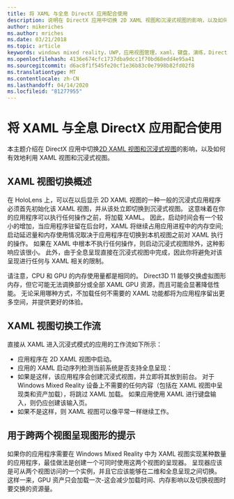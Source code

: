 ```yaml
---
title: 将 XAML 与全息 DirectX 应用配合使用
description: 说明在 DirectX 应用中切换 2D XAML 视图和沉浸式视图的影响，以及如何有效地利用 XAML 视图和沉浸式视图。
author: mikeriches
ms.author: mriches
ms.date: 03/21/2018
ms.topic: article
keywords: windows mixed reality，UWP，应用视图管理，xaml，键盘，演练，DirectX
ms.openlocfilehash: 4136e674cfc1737dba9dcc1f70bd68edd4e95a41
ms.sourcegitcommit: d6ac8f1f545fe20cf1e36b83c0e7998b82fd02f8
ms.translationtype: MT
ms.contentlocale: zh-CN
ms.lasthandoff: 04/14/2020
ms.locfileid: "81277955"
---
```

# <a name="using-xaml-with-holographic-directx-apps"></a>将 XAML 与全息 DirectX 应用配合使用

本主题介绍在 DirectX 应用中切换[2D XAML 视图和沉浸式视图](app-views.md)的影响，以及如何有效地利用 XAML 视图和沉浸式视图。

## <a name="xaml-view-switching-overview"></a>XAML 视图切换概述

在 HoloLens 上，可以在以后显示 2D XAML 视图的一种一般的沉浸式应用程序必须首先初始化该 XAML 视图，并从该处立即切换到沉浸式视图。 这意味着在你的应用程序可以执行任何操作之前，将加载 XAML。 因此，启动时间会有一个较小的增加，当应用程序驻留在后台时，XAML 将继续占用应用进程中的内存空间;启动延迟量和内存使用情况取决于应用程序在切换到本机视图之前对 XAML 执行的操作。 如果在 XAML 中根本不执行任何操作，则启动沉浸式视图除外，这种影响应该很小。 此外，由于全息呈现直接在沉浸式视图中完成，因此你将避免对该呈现进行任何与 XAML 相关的限制。

请注意，CPU 和 GPU 的内存使用量都是相同的。 Direct3D 11 能够交换虚拟图形内存，但它可能无法调换部分或全部 XAML GPU 资源，而且可能会显著降低性能。 无论采用哪种方式，不加载任何不需要的 XAML 功能都将为应用程序留出更多空间，并提供更好的体验。

## <a name="xaml-view-switching-workflow"></a>XAML 视图切换工作流

直接从 XAML 进入沉浸式模式的应用的工作流如下所示：
* 应用程序在 2D XAML 视图中启动。
* 应用的 XAML 启动序列检测当前系统是否支持全息呈现：
* 如果是这样，该应用程序会创建沉浸式视图，并立即将其放到前台。 对于 Windows Mixed Reality 设备上不需要的任何内容（包括在 XAML 视图中呈现类和资产加载），将跳过 XAML 加载。 如果应用使用 XAML 进行键盘输入，则仍应创建该输入页。
* 如果不是这样，则 XAML 视图可以像平常一样继续工作。

## <a name="tip-for-rendering-graphics-across-both-views"></a>用于跨两个视图呈现图形的提示

如果你的应用程序需要在 Windows Mixed Reality 中为 XAML 视图实现某种数量的应用程序，最佳做法是创建一个可同时使用这两个视图的呈现器。 呈现器应该是可从两个视图访问的一个实例，并且它应该能够在二维和全息呈现之间切换。 这样一来，GPU 资产只会加载一次-这会减少加载时间、内存影响以及切换视图时要交换的资源量。
